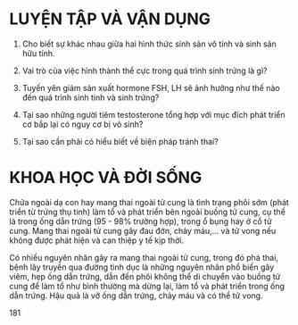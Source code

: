 # LUYỆN TẬP VÀ VẬN DỤNG

1. Cho biết sự khác nhau giữa hai hình thức sinh sản vô tính và sinh sản hữu tính.

2. Vai trò của việc hình thành thể cực trong quá trình sinh trứng là gì?

3. Tuyến yên giảm sản xuất hormone FSH, LH sẽ ảnh hưởng như thế nào đến quá trình sinh tinh và sinh trứng?

4. Tại sao những người tiêm testosterone tổng hợp với mục đích phát triển cơ bắp lại có nguy cơ bị vô sinh?

5. Tại sao cần phải có hiểu biết về biện pháp tránh thai?

# KHOA HỌC VÀ ĐỜI SỐNG

Chửa ngoài dạ con hay mang thai ngoài tử cung là tình trạng phôi sớm (phát triển từ trứng thụ tinh) làm tổ và phát triển bên ngoài buồng tử cung, cụ thể là trong ống dẫn trứng (95 - 98% trường hợp), trong ổ bụng hay ở cổ tử cung. Mang thai ngoài tử cung gây đau đớn, chảy máu,... và tử vong nếu không được phát hiện và can thiệp y tế kịp thời.

Có nhiều nguyên nhân gây ra mang thai ngoài tử cung, trong đó phá thai, bệnh lây truyền qua đường tình dục là những nguyên nhân phổ biến gây viêm, hẹp ống dẫn trứng, dẫn đến phôi không thể di chuyển vào buồng tử cung để làm tổ như bình thường mà dừng lại, làm tổ và phát triển trong ống dẫn trứng. Hậu quả là vỡ ống dẫn trứng, chảy máu và có thể tử vong.

181
